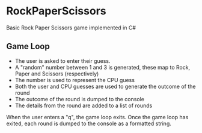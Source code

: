 RockPaperScissors
=================

Basic Rock Paper Scissors game implemented in C#

## Game Loop

* The user is asked to enter their guess.
* A "random" number between 1 and 3 is generated, these map to Rock, Paper and Scissors (respectively)
* The number is used to represent the CPU guess
* Both the user and CPU guesses are used to generate the outcome of the round
* The outcome of the round is dumped to the console
* The details from the round are added to a list of rounds

When the user enters a "q", the game loop exits. Once the game loop has exited, each round is dumped to the console as a formatted string.